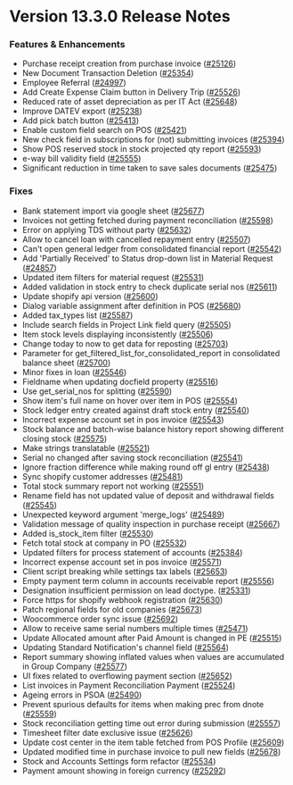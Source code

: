 # Version 13.3.0 Release Notes

### Features & Enhancements

- Purchase receipt creation from purchase invoice ([#25126](https://github.com/finergyrs/capkpi/pull/25126))
- New Document Transaction Deletion ([#25354](https://github.com/finergyrs/capkpi/pull/25354))
- Employee Referral ([#24997](https://github.com/finergyrs/capkpi/pull/24997))
- Add Create Expense Claim button in Delivery Trip ([#25526](https://github.com/finergyrs/capkpi/pull/25526))
- Reduced rate of asset depreciation as per IT Act ([#25648](https://github.com/finergyrs/capkpi/pull/25648))
- Improve DATEV export ([#25238](https://github.com/finergyrs/capkpi/pull/25238))
- Add pick batch button ([#25413](https://github.com/finergyrs/capkpi/pull/25413))
- Enable custom field search on POS ([#25421](https://github.com/finergyrs/capkpi/pull/25421))
- New check field in subscriptions for (not) submitting invoices ([#25394](https://github.com/finergyrs/capkpi/pull/25394))
- Show POS reserved stock in stock projected qty report ([#25593](https://github.com/finergyrs/capkpi/pull/25593))
- e-way bill validity field ([#25555](https://github.com/finergyrs/capkpi/pull/25555))
- Significant reduction in time taken to save sales documents ([#25475](https://github.com/finergyrs/capkpi/pull/25475))

### Fixes

- Bank statement import via google sheet ([#25677](https://github.com/finergyrs/capkpi/pull/25677))
- Invoices not getting fetched during payment reconciliation ([#25598](https://github.com/finergyrs/capkpi/pull/25598))
- Error on applying TDS without party ([#25632](https://github.com/finergyrs/capkpi/pull/25632))
- Allow to cancel loan with cancelled repayment entry ([#25507](https://github.com/finergyrs/capkpi/pull/25507))
- Can't open general ledger from consolidated financial report ([#25542](https://github.com/finergyrs/capkpi/pull/25542))
- Add 'Partially Received' to Status drop-down list in Material Request ([#24857](https://github.com/finergyrs/capkpi/pull/24857))
- Updated item filters for material request ([#25531](https://github.com/finergyrs/capkpi/pull/25531))
- Added validation in stock entry to check duplicate serial nos ([#25611](https://github.com/finergyrs/capkpi/pull/25611))
- Update shopify api version ([#25600](https://github.com/finergyrs/capkpi/pull/25600))
- Dialog variable assignment after definition in POS ([#25680](https://github.com/finergyrs/capkpi/pull/25680))
- Added tax_types list ([#25587](https://github.com/finergyrs/capkpi/pull/25587))
- Include search fields in Project Link field query ([#25505](https://github.com/finergyrs/capkpi/pull/25505))
- Item stock levels displaying inconsistently ([#25506](https://github.com/finergyrs/capkpi/pull/25506))
- Change today to now to get data for reposting ([#25703](https://github.com/finergyrs/capkpi/pull/25703))
- Parameter for get_filtered_list_for_consolidated_report in consolidated balance sheet ([#25700](https://github.com/finergyrs/capkpi/pull/25700))
- Minor fixes in loan ([#25546](https://github.com/finergyrs/capkpi/pull/25546))
- Fieldname when updating docfield property ([#25516](https://github.com/finergyrs/capkpi/pull/25516))
- Use get_serial_nos for splitting ([#25590](https://github.com/finergyrs/capkpi/pull/25590))
- Show item's full name on hover over item in POS ([#25554](https://github.com/finergyrs/capkpi/pull/25554))
- Stock ledger entry created against draft stock entry ([#25540](https://github.com/finergyrs/capkpi/pull/25540))
- Incorrect expense account set in pos invoice ([#25543](https://github.com/finergyrs/capkpi/pull/25543))
- Stock balance and batch-wise balance history report showing different closing stock ([#25575](https://github.com/finergyrs/capkpi/pull/25575))
- Make strings translatable ([#25521](https://github.com/finergyrs/capkpi/pull/25521))
- Serial no changed after saving stock reconciliation ([#25541](https://github.com/finergyrs/capkpi/pull/25541))
- Ignore fraction difference while making round off gl entry ([#25438](https://github.com/finergyrs/capkpi/pull/25438))
- Sync shopify customer addresses ([#25481](https://github.com/finergyrs/capkpi/pull/25481))
- Total stock summary report not working ([#25551](https://github.com/finergyrs/capkpi/pull/25551))
- Rename field has not updated value of deposit and withdrawal fields ([#25545](https://github.com/finergyrs/capkpi/pull/25545))
- Unexpected keyword argument 'merge_logs' ([#25489](https://github.com/finergyrs/capkpi/pull/25489))
- Validation message of quality inspection in purchase receipt ([#25667](https://github.com/finergyrs/capkpi/pull/25667))
- Added is_stock_item filter ([#25530](https://github.com/finergyrs/capkpi/pull/25530))
- Fetch total stock at company in PO ([#25532](https://github.com/finergyrs/capkpi/pull/25532))
- Updated filters for process statement of accounts ([#25384](https://github.com/finergyrs/capkpi/pull/25384))
- Incorrect expense account set in pos invoice ([#25571](https://github.com/finergyrs/capkpi/pull/25571))
- Client script breaking while settings tax labels ([#25653](https://github.com/finergyrs/capkpi/pull/25653))
- Empty payment term column in accounts receivable report ([#25556](https://github.com/finergyrs/capkpi/pull/25556))
- Designation insufficient permission on lead doctype. ([#25331](https://github.com/finergyrs/capkpi/pull/25331))
- Force https for shopify webhook registration ([#25630](https://github.com/finergyrs/capkpi/pull/25630))
- Patch regional fields for old companies ([#25673](https://github.com/finergyrs/capkpi/pull/25673))
- Woocommerce order sync issue ([#25692](https://github.com/finergyrs/capkpi/pull/25692))
- Allow to receive same serial numbers multiple times ([#25471](https://github.com/finergyrs/capkpi/pull/25471))
- Update Allocated amount after Paid Amount is changed in PE ([#25515](https://github.com/finergyrs/capkpi/pull/25515))
- Updating Standard Notification's channel field ([#25564](https://github.com/finergyrs/capkpi/pull/25564))
- Report summary showing inflated values when values are accumulated in Group Company ([#25577](https://github.com/finergyrs/capkpi/pull/25577))
- UI fixes related to overflowing payment section ([#25652](https://github.com/finergyrs/capkpi/pull/25652))
- List invoices in Payment Reconciliation Payment ([#25524](https://github.com/finergyrs/capkpi/pull/25524))
- Ageing errors in PSOA ([#25490](https://github.com/finergyrs/capkpi/pull/25490))
- Prevent spurious defaults for items when making prec from dnote ([#25559](https://github.com/finergyrs/capkpi/pull/25559))
- Stock reconciliation getting time out error during submission ([#25557](https://github.com/finergyrs/capkpi/pull/25557))
- Timesheet filter date exclusive issue ([#25626](https://github.com/finergyrs/capkpi/pull/25626))
- Update cost center in the item table fetched from POS Profile ([#25609](https://github.com/finergyrs/capkpi/pull/25609))
- Updated modified time in purchase invoice to pull new fields ([#25678](https://github.com/finergyrs/capkpi/pull/25678))
- Stock and Accounts Settings form refactor ([#25534](https://github.com/finergyrs/capkpi/pull/25534))
- Payment amount showing in foreign currency ([#25292](https://github.com/finergyrs/capkpi/pull/25292))